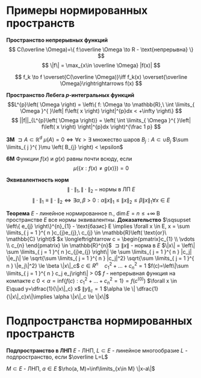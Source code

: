 # Примеры нормированных пространств
**Пространство непрерывных функций**
$$
C(\overline \Omega)=\{ f:\overline \Omega \to R - \text{непрерывна} \}
$$
$$
\|f\| = \max_{x\in \overline \Omega} |f(x)|
$$

$$
f_k \to f \overset{C(\overline \Omega)}\iff f_k(x) \overset{\overline \Omega}\rightrightarrows f(x) 
$$


**Пространство Лебега $p$-интегральных функций**
$$L^{p}\left( \Omega \right) = \left\{ f: \Omega \to \mathbb{R},\ \int \limits_{ \Omega }^{  }\left| f\left( x \right) \right|^{p}dx < +\infty \right\}
$$
$$
||f||_{L^{p}\left( \Omega \right)} = \left( \int \limits_{ \Omega }^{  }\left| f\left( x \right) \right|^{p}dx \right)^{\frac 1 p}
$$

**3М**
	$\sqsupset A \subset \mathbb{R}^{d}$
	$\mu \left( A \right) = 0 \iff \forall \epsilon > \exists \ \text{множество шаров}\ B_{j}: A \subset \cup B_{j}$
	$\sum \limits_{ j }^{  }\mu \left( B_{j} \right) < \epsilon$

**6М**
	Функции $f(x)$ и $g(x)$ равны почти всюду, если
$$
\mu(\{ x:f(x)\neq g(x) \}) = 0
$$

**Эквивалентность норм**
$$
\|\cdot \|_1, \|\cdot\|_2 - \text{нормы в ЛП }E
$$
$$
\|\cdot\|_1 \equiv \|\cdot\|_2 \iff \exists \alpha, \beta > 0: \alpha\|x\|_1\le \|x\|_2 \le \beta \|x\|_1 \forall x \in E
$$

**Теорема**
	$E$ - линейное нормированное п., $\dim E=n\le +\infty$
	В пространстве $E$ все нормы эквивалентны.
**Доказательство**
	$\sqsupset \left\{ e_{j} \right\}^{n}_{1} - \text{базис} E \implies \forall x \in E, x = \sum \limits_{ j = 1 }^{ n }c_{j}e_{j},\ c_{j} \in \mathbb{R}\left( \text{or}\ \mathbb{C} \right)$
	$x \longleftrightarrow c = \begin{pmatrix}c_{1} \\ \vdots \\ c_{n} \end{pmatrix} \in \mathbb{R}^{n}$
	$\sqsupset \|x\|$ - норма в $E$
	$\|x\| = \left\| \sum \limits_{ j = 1 }^{ n }c_{j}e_{j} \right\| \le \sum \limits_{ j = 1 }^{ n } |c_j| \|e_j\| \le \sqrt{\sum \limits_{ j = 1 }^{ n } |c_j|^2} \sqrt{\sum \limits_{ j = 1 }^{ n } \|e_j\|^2} \le \beta \|x\|_c$
	$c\in R^n \quad c_1^2 + \ldots + c_n^2 = 1$
	$f(c)=\left\|\sum \limits_{ j = 1 }^{ n } c_j e_j\right\| > 0$
	$f$ - непрерывная функция на компакте $c$
	$0<\alpha = \inf_{} \{ f(c): c_1^2 + \ldots+c_n^2 = 1 \} = f(c^{(0)})$
	$\forall x \in E\quad y=\dfrac{1}{\|x\|_c} x$
	$\|y\|_c=1$
	$\alpha \le \| \dfrac{1}{\|x\|_c}x\|\implies \alpha \|x\|_c \le \|x\|$

# Подпространства нормированных пространств
**Подпространство в ЛНП**
	$E$ - ЛНП, $L\subset E$ - линейное многообразие
	$L$ - подпространство, если $\overline L=L$


$M\subset E$ - ЛНП, $a\in E$
$\rho(a, M)=\inf\limits_{x\in M} \|x-a\|$

